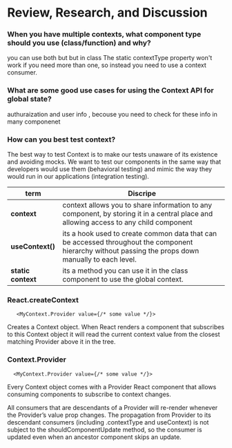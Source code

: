 # Review, Research, and Discussion

### When you have multiple contexts, what component type should you use (class/function) and why?

you can use both but but in class The static contextType property won't work if you need more than one, so instead you need to use a context consumer. 

### What are some good use cases for using the Context API for global state?

authuraization and user info  , becouse you need to check for these info in many componenet 

### How can you best test context?

The best way to test Context is to make our tests unaware of its existence and avoiding mocks. We want to test our components in the same way that developers would use them (behavioral testing) and mimic the way they would run in our applications (integration testing).

term   |   Discripe
-| -
**context** |  context allows you to share information to any component, by storing it in a central place and allowing access to any child component
**useContext()** |  its a hook used to create common data that can be accessed throughout the component hierarchy without passing the props down manually to each level.
**static context** |  its a method you can use it in the class component to use the global context.


### React.createContext 

       <MyContext.Provider value={/* some value */}>

Creates a Context object. When React renders a component that subscribes to this Context object it will read the current context value from the closest matching Provider above it in the tree.

### Context.Provider

      <MyContext.Provider value={/* some value */}>

Every Context object comes with a Provider React component that allows consuming components to subscribe to context changes.

All consumers that are descendants of a Provider will re-render whenever the Provider’s value prop changes. The propagation from Provider to its descendant consumers (including .contextType and useContext) is not subject to the shouldComponentUpdate method, so the consumer is updated even when an ancestor component skips an update.

